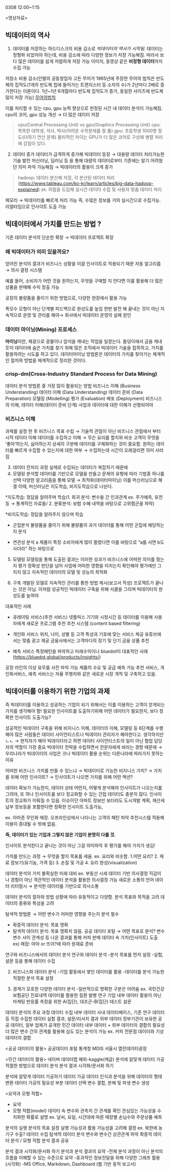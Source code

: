 0308 12:00~1:15


<영상자료>
## 빅데이터의 역사 

1. 데이터를 저장하는 하드디스크의 비용 감소로 _빅데이터의 역사가 시작됨._
데이터는 정형화 되었어야 하는데, 비용 감소에 따라 다양한 정보가 저장 가능해짐.
따라서 보다 많은 데이터를 쉽게 저렴하게 저장 가능
이미지, 동영상 같은 **비정형 데이터**까지 수집 가능

저장소 비용 감소(인텔의 공동창업자 고든 무어가 1965년에 주장한 무어의 법칙은 반도체의 집적도(1개의 반도체 칩에 들어가는 트랜지스터 등 소자의 수)가 2년마다 2배로 증가한다는 이론이다. 1년~1년 6개월마다 반도체 집적도가 증가, 동일한 사이즈에 반도체 많이 저장 가능)
<a href="https://www.dongascience.com/news.php?idx=48186">무어의법칙</a>

이를 처리할 수 있는 cpu, gpu 능력 향상으로 한정된 시간 내 데이터 분석이 가능해짐.
cpu의 코어, gpu 성능 개선 → 더 많은 데이터 저장

> cpu(Central Processing Unit) vs gpu(Graphics Processing Unit)
cpu: 똑똑한 대학생, 석사, 박사(어려운 수학문제를 잘 품)
gpu: 초등학생 1000명 정도(더하기 연산 문제)
물리적인 차이는 GPU가 더 많은 코어로 구성돼 병렬 처리에 강점이 있다.


2. 데이터 증가
데이터가 급격하게 증가해 빅데이터 등장 → 대용량 데이터 처리가능한 기술 발전
머신러닝, 딥러닝 등 을 통해 대량의 데이터로부터 기존에는 알기 어려웠던 의미 파악 가능해짐 → 빅데이터의 활용이 크게 증가

> hadoop: 데이터 분산해 저장, 각 분산된 데이터 처리(https://www.tableau.com/ko-kr/learn/articles/big-data-hadoop-explained)
sk: 하둡을 도입해 실시간 데이터 수집 및 사용자 맞춤 데이터 처리

메모리 → 빅데이터를 빠르게 처리 가능
즉, 수많은 정보를 거의 실시간으로 수집가능. 리얼타임으로 인사이트 도출 가능


## 빅데이터에서 가치를 만드는 방법 ?

기존 데이터 분석의 단순한 확장 → 빅데이터 프로젝트 확장

### 왜 빅데이터가 의미 있을까요?

얻어진 분석의 결과가 비즈니스 상황을 이끌 인사이트로 적용되기 때문
자동 알고리즘 → 의사 결정 시스템

예를 들어, 소비자가 어떤 것을 원하는지, 무엇을 구매할 지 안다면 이를 활용해 더 많은 상품을 판매해 수익 창출 가능

공장의 불량품을 줄이기 위한 방법으로, 다양한 현장에서 활용 가능

폭모수 모형이 아닌 단계별 피드백으로 완성도를 높임
한번 발전 해 끝내는 것이 아닌 지속적으로 운영 및 관리를 해야→ 회사에서 빅데이터 운영의 실패 원인

### 데이터 마이닝(Mining) 프로세스

**마이닝**이란, 채광으로 광물이나 암석을 캐내는 작업을 일컫는다.
돌덩이에서 금을 캐내듯이 데이터에 숨은 가치를 찾기 위해 많은 조직에서 빅데이터 기술을 접목하고, 가치를 활용하려는 시도를 하고 있다.
데이터마이닝 방법론은 데이터의 가치를 찾아가는 체계적인 절차와 방법을 체계적으로 정리한 것이다.
### crisp-dm(Cross-Industry Standard Process for Data Mining)

데이터 분석 방법론 중 가장 많이 활용되는 방법
비즈니스 이해 (Business Understanding)
데이터 이해 (Data Understanding)
데이터 준비 (Data Preparation)
모델링 (Modelling)
평가 (Evaluation)
배포 (Deployment)
비즈니스의 이해, 데이터 이해(데이터 준비 단계)
사업과 데이터에 대한 이해가 선행되어야

### 비즈니스 이해
과제를 설정 한 후 비즈니스 목표 수립 → 기술적 관점이 아닌 비즈니스 관점에서 부터 시작
데이터 이해
데이터를 수집하고 이해 → 무슨 요리를 할지와 비슷
고객이 무엇을 ‘좋아’하는지, 싫어하는지 상세히 구분해 데이터를 구체화하는 것이 중요함.
원하는 데이터를 빠르게 수집할 수 있는지에 대한 여부 → 수집하는데 시간이 오래걸리면 의미 사라짐

3) 데이터 전처리 과정
실제로 수집되는 데이터가 복잡하기 때문에
4) 모델링
분석할 데이터를 기반으로 모델을 만들고 문제의 유형에 따라 기법중 하나를 선택
다양한 알고리즘을 통해 모델 → 최적화(데이터마이닝)
이를 머신러닝으로 해결
이때, 머신러닝은 지도학습, 비지도학습으로 나뉜다.

*지도학습: 정답을 알려주며 학습(1. 회귀 분석: 변수들 간 인과관계 ex. 주가예측, 유전 등 → 통계적인 자료들/ 2. 분류분석: 보험 수혜 내역을 바탕으로 고위험군을 파악)

*비지도학습: 정답을 알려주지 않으며 학습


- 군집분석
불량품을 줄이기 위해 불량품의 과거 데이터를 통해 어떤 군집에 해당하는지 분석

- 연관성 분석
a 제품이 특정 소비자에게 많이 팔렸다면 이를 바탕으로 “a를 사면 b도 사더라” 하는 바탕으로


5) 모델링
모델링을 통해 도출된 결과는 이러한 성과가 비즈니스에 어떠한 의미를 줬는지 평가
정확성 판단을 넘어 사업에 어떠한 영향을 미치는지 확인해야
평가에만 그치지 않고 지속적인 데이터의 모델 및 성능의 최적화

6) 구축
개발된 모델로 지속적인 관리를 통한 방법 제시(보고서 작성)
프로젝트가 끝나는 것은 아님.
이처럼 성공적인 빅데이터 구축을 위해 서클을 그리며 빅데이터의 완성도를 높여야

대표적인 사례
- 큐레이팅 서비스(추천 서비스)
넷플릭스
기기와 시청시간 등 데이터를 이용해 사용자에게 새로운 프로그램 추천
추천 시스템 (content based filtering)

- 개인화 서비스
위치, 나이, 성별 등 고객 특성과 기호에 맞는 서비스 제공
유튜브에서는 맞춤 광고 제공
금융사에서는 고객마다의 장기 및 단기 금융 상품 추천

- 예측 서비스
특정패턴을 파악하고 미래수익이나 
bluedot이 대표적인 사례(https://bluedot.global/products/insights/)

공장 라인의 이상 유무를 사전 파악 가능
제품의 수요 및 공급 예측 가능
추천 서비스, 개인화서비스, 예측 서비스는 자율 주행차와 같은 새로운 시장 개척 및 구축하고 있음.

## 빅데이터를 이용하기 위한 기업의 과제

즉 빅데이터를 이용하고 성공하는 기업이 되기 위해서는 이를 이용하는 고객이 얻게되는 가치를 생각해야 함!
필요한 인사이트를 도출하기위해 어떤 데이터가 필요한지, 보다 정확한 인사이트 도출가능?

성공적인 빅데이터 구축을 위해 비지니스 이해, 데이터의 이해, 모델링 등 6단계를 수행해야
많은 사람들은 데이터 사이언티스트나 빅데이터 관리자가 해야한다고. 생각하지만 ㄴㄴ → 현직자가 해야
빅데이터라고 하면 데이터 사이언티스트의 일이 아닌 협업 담당자의 역할이 가장 중요
빅데이터 전략을 수립하면서 전문자에게 바라는 경향 때문에 → 우리나라가 빅데이터의 사업은 크나 빅데이터 활용 순위는 다른나라에 따라가지 못하는 이유

어떠한 비즈니스 가치를 만들 수 있느냐 
→ 빅데이터로 가능한 비지니스 가치?
→ 가치를 위해 어떤 인사이트? 
→ 인사이트가 나오면 가치를 위해 어떤 액션?

데이터 확보가 가능한지, 데이터 상태 어떤지, 어떻게 분석해야 인사이트가 나오는지를 그려야, 또 하나 인사이트를 보다 정교화할 수 있는 간접 데이터도 충분히 많다.
인사이트의 정교화가 이뤄질 수 있음.
이슈이던 아파트 정보만 보더라도 도시개발 계획, 재산세 납부 정보등을 포함한다면 정확한 인사이트 도출가능,

ex. 아마존 무인화 매장.
오프라인상에서 나타나는 고객의 패턴 파악
추천시스템 적용해 이용이 증대될 수 밖에 없음.

**즉, 데이터가 있는 기업과 그렇지 않은 기업이 분명히 다를 것.**


인사이트
분석한다고 끝나는 것이 아닌 그걸 의미파악 후 평가를 해야 가치가 생김!

가치를 만드는 과정 → 무엇을 할지 목표를 세움.
ex. 요리와 비슷함.
1.어떤 요리?
2. 재료 장보기(유기농, 가격 등)
3. 손질 및 가공
4. 요리 완성(visualization)

데이터 분석의 가치
불확실한 미래 대비
ex. 부동산 시세
데이터 기반 의사결정
직감이나 경험이 아닌 객관적인 데이터 분석을 활용한 의사결정 가능
새로운 소통의 언어
데이터 리터럴시 → 분석한 데이터를 기반으로 의사소통

데이터 분석의 절차와 방법
상황에 따라 유동적이고 다양함.
분석 목표와 목적을 고려
데이터의 종류와 특성을 고려

탐색적 방법론 → 어떤 변수가 어떠한 영향을 주는지 분석 필수

- 확증적 데이터 분석: 목표 명확
- 탐색적 데이터 분석: 목표 명확치 않음. 공공 데이터 포털 → 어떤 목표로 분석?
변수 변수 사이 관계성 등 나온 결과를 통해 커피 판매 데이터 속 가치(인사이트) 도출
ex) 매장: 아아 or 뜨아?에 따라 원재료 준비

연구와 비즈니스에서의 데이터 분석
연구와 데이터 분석
-분석 목표를 먼저 설정
-실험, 설문 등을 통해 데이터 수집 

2. 비즈니스와 데이터 분석
-기업 활동에서 쌓인 데이터를 활용
-데이터를 분석 가능한 적절한 분석 목표 설정

3. 경계가 모호한 다양한 데이터 분석
-일반적으로 명확한 구분은 어려움
ex. 국민건강보험공단 진료내역 데이터를 활용한 질환 발병 연구
기업 내부 데이터 활용이 아닌 마케팅 반응률 측정을 위한 A(집단), 대조군-B(집단) 테스트 설문

데이터 분석의 주요 과정
데이터 수집
내부 데이터
사내 데이터베이스, 기존 연구 데이터 등
직접 수집한 데이터
실험 결과, 설문/리서치 결과
외부 데이터
정부기관이 보유한 공공 데이터, 일부 업체가 공개한 민간 데이터
내부 데이터 + 외부 데이터의 결합의 필요성
더 많은 변수 간의 관계를 활용해 심도 있는 분석이 가능
ex. 커피 전문점 데이터와 기상 데이터의 결합

<공공 데이터의 활용>
공공데이터 포털
통계청 MDIS
서울시 열린데이터광장

<민간 데이터의 활용>
네이버 데이터랩
해외-kaggle(캐글)
분석에 알맞게 데이터 가공
적절한 방법으로 데이터 분석
분석 결과 시각화/문서화 하기

분석에 알맞게 데이터 가공하기
데이터 가공
데이터 인식과 분석을 위해 데이터의 형태 변환
데이터 가공의 필요성
부분 데이터 선택
변수 결합, 분해 및 파생 변수 생성

<요약과 모형 적합>
- 요약
- 모형 적합(model)
데이터 속 변수와 관측치 간 관계를 확인
관심있는 가능성을 수치화한 확률로 설명
ex. 날씨, 요일, 시간대에 따른 매장별 손님수와 주문상품 예측

분석의 실행
분석의 목표 설정
실행 가능성과 활용 가능성을 고려해 결정
ex. 북한에 농기구 수출?
데이터 수집
탐색적 데이터 분석
변수와 변수간 상관관계 파악
확증적 데이터 분석 / 모형 적합
분석 결과 공유


분석 결과 시각화/문서화 하기
분석과 분석 결과의 요약
-전체 분석 과정이 아닌 분석의 흐름을 이해할 수 있는 수준으로 요약
-효과적인 정보전달을 위해 다양한 그래프 활용(시각화)
-MS Office, Markdown, Dashboard (웹 기반 동적 보고서)